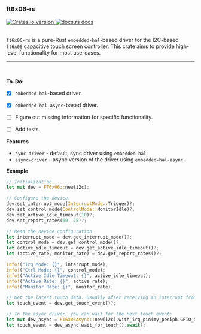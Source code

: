 ### ft6x06-rs
<div>
    <a href="https://crates.io/crates/ft6x06-rs">
        <img src="https://img.shields.io/crates/v/ft6x06-rs" alt="Crates.io version" />
    </a>
    <a href="https://docs.rs/ft6x06-rs">
        <img src="https://img.shields.io/badge/docs-latest-blue.svg" alt="docs.rs docs" />
    </a>
</div>
<br/>

`ft6x06-rs` is a pure-Rust `embedded-hal`-based driver for the I2C-based `ft6x06` capacitive touch screen controller. This crate aims to provide high-level functionality for most use-cases.

<hr/>
<br/>

**To-Do:**
- [x] `embedded-hal`-based driver.
- [x] `embedded-hal-async`-based driver.
- [ ] Figure out missing information for specific functionality.
- [ ] Add tests.


**Features**
- `sync-driver` - default, sync driver using `embedded-hal`.
- `async-driver` - async version of the driver using `embedded-hal-async`.

**Example**
```rs
// Initialization
let mut dev = FT6x06::new(i2c);

// Configure the device.
dev.set_interrupt_mode(InterruptMode::Trigger)?;
dev.set_control_mode(ControlMode::MonitorIdle)?;
dev.set_active_idle_timeout(10)?;
dev.set_report_rates(60, 25)?;

// Read the device configuration.
let interrupt_mode = dev.get_interrupt_mode()?;
let control_mode = dev.get_control_mode()?;
let active_idle_timeout = dev.get_active_idle_timeout()?;
let (active_rate, monitor_rate) = dev.get_report_rates()?;

info!("Irq Mode: {}", interrupt_mode);
info!("Ctrl Mode: {}", control_mode);
info!("Active Idle Timeout: {}", active_idle_timeout);
info!("Active Rate: {}", active_rate);
info!("Monitor Rate: {}", monitor_rate);

// Get the latest touch data. Usually after receiving an interrupt from the device.
let touch_event = dev.get_touch_event()?;

// In the async driver, you can wait for the next touch event:
let mut dev_async = FT6x06Async::new(i2c).with_irq_pin(my_periph.GPIO_XX);
let touch_event = dev_async.wait_for_touch().await?;
```
